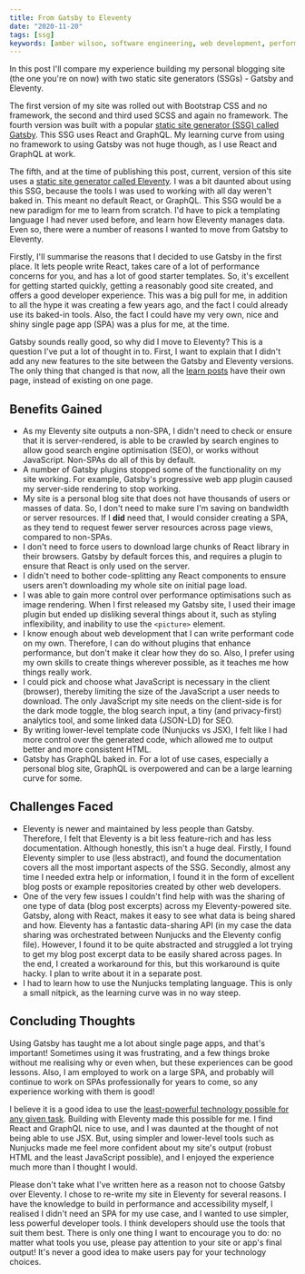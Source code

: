 ```yaml
---
title: From Gatsby to Eleventy
date: "2020-11-20"
tags: [ssg]
keywords: [amber wilson, software engineering, web development, performance, accessibility, gatsby, eleventy, static site, static site generator, javascript, html]
---
```


In this post I'll compare my experience building my personal blogging site (the one you're on now) with two static site generators (SSGs) - Gatsby and Eleventy.

The first version of my site was rolled out with Bootstrap CSS and no framework, the second and third used SCSS and again no framework. The fourth version was built with a popular <a href="https://www.gatsbyjs.com/">static site generator (SSG) called Gatsby</a>. This SSG uses React and GraphQL. My learning curve from using no framework to using Gatsby was not huge though, as I use React and GraphQL at work.

The fifth, and at the time of publishing this post, current, version of this site uses a <a href="https://www.11ty.dev/">static site generator called Eleventy</a>. I was a bit daunted about using this SSG, because the tools I was used to working with all day weren't baked in. This meant no default React, or GraphQL. This SSG would be a new paradigm for me to learn from scratch. I'd have to pick a templating language I had never used before, and learn how Eleventy manages data. Even so, there were a number of reasons I wanted to move from Gatsby to Eleventy.

Firstly, I'll summarise the reasons that I decided to use Gatsby in the first place. It lets people write React, takes care of a lot of performance concerns for you, and has a lot of good starter templates. So, it's excellent for getting started quickly, getting a reasonably good site created, and offers a good developer experience. This was a big pull for me, in addition to all the hype it was creating a few years ago, and the fact I could already use its baked-in tools. Also, the fact I could have my very own, nice and shiny single page app (SPA) was a plus for me, at the time.

Gatsby sounds really good, so why did I move to Eleventy? This is a question I've put a lot of thought in to. First, I want to explain that I didn't add any new features to the site between the Gatsby and Eleventy versions. The only thing that changed is that now, all the <a href="/learn">learn posts</a> have their own page, instead of existing on one page.

<div class="heading-wrapper">
    <h2 id="benefits-gained">
        Benefits Gained
    </h2>
    <a aria-label="link to this heading" aria-describedby="benefits-gained" class="anchor-link" href="#benefits-gained"></a>
</div>

- As my Eleventy site outputs a non-SPA, I didn't need to check or ensure that it is server-rendered, is able to be crawled by search engines to allow good search engine optimisation (SEO), or works without JavaScript. Non-SPAs do all of this by default.
- A number of Gatsby plugins stopped some of the functionality on my site working. For example, Gatsby's progressive web app plugin caused my server-side rendering to stop working.
- My site is a personal blog site that does not have thousands of users or masses of data. So, I don't need to make sure I'm saving on bandwidth or server resources. If I <strong>did</strong> need that, I would consider creating a SPA, as they tend to request fewer server resources across page views, compared to non-SPAs.
- I don't need to force users to download large chunks of React library in their browsers. Gatsby by default forces this, and requires a plugin to ensure that React is only used on the server.
- I didn't need to bother code-splitting any React components to ensure users aren't downloading my whole site on initial page load.
- I was able to gain more control over performance optimisations such as image rendering. When I first released my Gatsby site, I used their image plugin but ended up disliking several things about it, such as styling inflexibility, and inability to use the `<picture>` element.
- I know enough about web development that I can write performant code on my own. Therefore, I can do without plugins that enhance performance, but don't make it clear how they do so. Also, I prefer using my own skills to create things wherever possible, as it teaches me how things really work.
- I could pick and choose what JavaScript is necessary in the client (browser), thereby limiting the size of the JavaScript a user needs to download. The only JavaScript my site needs on the client-side is for the dark mode toggle, the blog search input, a tiny (and privacy-first) analytics tool, and some linked data (JSON-LD) for SEO.
- By writing lower-level template code (Nunjucks vs JSX), I felt like I had more control over the generated code, which allowed me to output better and more consistent HTML.
- Gatsby has GraphQL baked in. For a lot of use cases, especially a personal blog site, GraphQL is overpowered and can be a large learning curve for some.

<div class="heading-wrapper">
    <h2 id="challenges-faced">
        Challenges Faced
    </h2>
    <a aria-label="link to this heading" aria-describedby="challenges-faced" class="anchor-link" href="#challenges-faced"></a>
</div>

- Eleventy is newer and maintained by less people than Gatsby. Therefore, I felt that Eleventy is a bit less feature-rich and has less documentation. Although honestly, this isn't a huge deal. Firstly, I found Eleventy simpler to use (less abstract), and found the documentation covers all the most important aspects of the SSG. Secondly, almost any time I needed extra help or information, I found it in the form of excellent blog posts or example repositories created by other web developers.
- One of the very few issues I couldn't find help with was the sharing of one type of data (blog post excerpts) across my Eleventy-powered site. Gatsby, along with React, makes it easy to see what data is being shared and how. Eleventy has a fantastic data-sharing API (in my case the data sharing was orchestrated between Nunjucks and the Eleventy config file). However, I found it to be quite abstracted and struggled a lot trying to get my blog post excerpt data to be easily shared across pages. In the end, I created a workaround for this, but this workaround is quite hacky. I plan to write about it in a separate post.
- I had to learn how to use the Nunjucks templating language. This is only a small nitpick, as the learning curve was in no way steep.

<div class="heading-wrapper">
    <h2 id="concluding-thoughts">
        Concluding Thoughts
    </h2>
    <a aria-label="link to this heading" aria-describedby="concluding-thoughts" class="anchor-link" href="#concluding-thoughts"></a>
</div>

Using Gatsby has taught me a lot about single page apps, and that's important! Sometimes using it was frustrating, and a few things broke without me realising why or even when, but these experiences can be good lessons. Also, I am employed to work on a large SPA, and probably will continue to work on SPAs professionally for years to come, so any experience working with them is good! 

I believe it is a good idea to use the <a href="https://adactio.com/journal/14327">least-powerful technology possible for any given task</a>. Building with Eleventy made this possible for me. I find React and GraphQL nice to use, and I was daunted at the thought of not being able to use JSX. But, using simpler and lower-level tools such as Nunjucks made me feel more confident about my site's output (robust HTML and the least JavaScript possible), and I enjoyed the experience much more than I thought I would.

Please don't take what I've written here as a reason not to choose Gatsby over Eleventy. I chose to re-write my site in Eleventy for several reasons. I have the knowledge to build in performance and accessibility myself, I realised I didn't need an SPA for my use case, and I wanted to use simpler, less powerful developer tools. I think developers should use the tools that suit them best. There is only one thing I want to encourage you to do: no matter what tools you use, please pay attention to your site or app's final output! It's never a good idea to make users pay for your technology choices.
